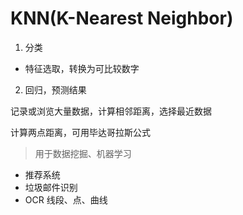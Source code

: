 # KNN(K-Nearest Neighbor)

1. 分类
  - 特征选取，转换为可比较数字
2. 回归，预测结果

记录或浏览大量数据，计算相邻距离，选择最近数据

计算两点距离，可用毕达哥拉斯公式

> 用于数据挖掘、机器学习

- 推荐系统
- 垃圾邮件识别
- OCR 线段、点、曲线


